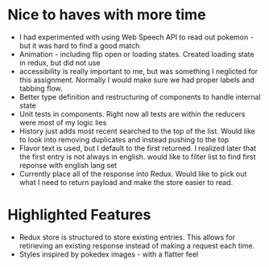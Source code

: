 # Nice to haves with more time

-   I had experimented with using Web Speech API to read out pokemon - but it was hard to find a good match
-   Animation - including flip open or loading states. Created loading state in redux, but did not use
-   accessibility is really important to me, but was something I neglicted for this assignment. Normally I would make sure we had proper labels and tabbing flow.
-   Better type definition and restructuring of components to handle internal state
-   Unit tests in components. Right now all tests are within the reducers were most of my logic lies
-   History just adds most recent searched to the top of the list. Would like to look into removing duplicates and instead pushing to the top
-   Flavor text is used, but I default to the first returned. I realized later that the first entry is not always in english. would like to filter list to find first reponse with english lang set
-   Currently place all of the response into Redux. Would like to pick out what I need to return payload and make the store easier to read.

# Highlighted Features

-   Redux store is structured to store existing entries. This allows for retirieving an existing response instead of making a request each time.
-   Styles inspired by pokedex images - with a flatter feel
